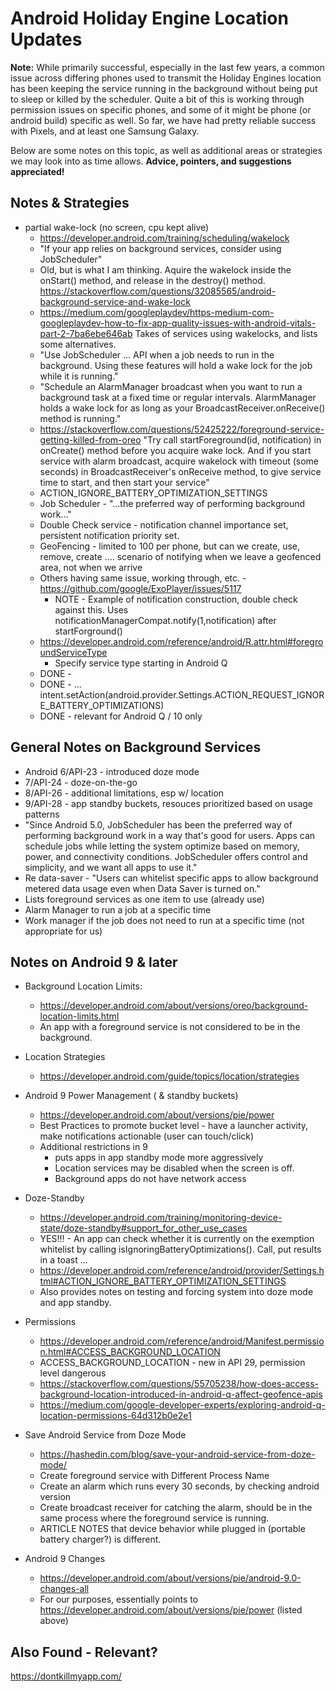 # Android Holiday Engine Location Updates

**Note:** While primarily successful, especially in the last few years, a common issue across differing phones used to transmit the Holiday Engines location has been keeping the service running in the background without being put to sleep or killed by the scheduler. Quite a bit of this is working through permission issues on specific phones, and some of it might be phone (or android build) specific as well.  So far, we have had pretty reliable success with Pixels, and at least one Samsung Galaxy.

Below are some notes on this topic, as well as additional areas or strategies we may look into as time allows.  **Advice, pointers, and suggestions appreciated!**

## Notes & Strategies

* partial wake-lock (no screen, cpu kept alive)
  * https://developer.android.com/training/scheduling/wakelock
  * "If your app relies on background services, consider using JobScheduler"
  * Old, but is what I am thinking. Aquire the wakelock inside the onStart() method, and release in the destroy() method. https://stackoverflow.com/questions/32085565/android-background-service-and-wake-lock
  * https://medium.com/googleplaydev/https-medium-com-googleplaydev-how-to-fix-app-quality-issues-with-android-vitals-part-2-7ba6ebe646ab Takes of services using wakelocks, and lists some alternatives.
  * "Use JobScheduler ... API when a job needs to run in the background. Using these features will hold a wake lock for the job while it is running."
  * "Schedule an AlarmManager broadcast when you want to run a background task at a fixed time or regular intervals. AlarmManager holds a wake lock for as long as your BroadcastReceiver.onReceive() method is running."
  * https://stackoverflow.com/questions/52425222/foreground-service-getting-killed-from-oreo  "Try call startForeground(id, notification) in onCreate() method before you acquire wake lock. And if you start service with alarm broadcast, acquire wakelock with timeout (some seconds) in BroadcastReceiver's onReceive method, to give service time to start, and then start your service"
  * ACTION_IGNORE_BATTERY_OPTIMIZATION_SETTINGS
  * Job Scheduler - "...the preferred way of performing background work..."
  * Double Check service - notification channel importance set, persistent notification priority set.
  * GeoFencing - limited to 100 per phone, but can we create, use, remove, create .... scenario of notifying when we leave a geofenced area, not when we arrive
  * Others having same issue, working through, etc. - https://github.com/google/ExoPlayer/issues/5117
    * NOTE - Example of notification construction, double check against this.  Uses         notificationManagerCompat.notify(1,notification) after startForground()
  * https://developer.android.com/reference/android/R.attr.html#foregroundServiceType
    * Specify service type starting in Android Q
  * DONE - <uses-permission android:name="android.permission.REQUEST_IGNORE_BATTERY_OPTIMIZATIONS" />
  * DONE - ... intent.setAction(android.provider.Settings.ACTION_REQUEST_IGNORE_BATTERY_OPTIMIZATIONS)
  * DONE - <uses-permission android:name="android.permission.ACCESS_BACKGROUND_LOCATION" />
        relevant for Android Q / 10 only


## General Notes on Background Services

* Android 6/API-23 - introduced doze mode
* 7/API-24 - doze-on-the-go
* 8/API-26 - additional limitations, esp w/ location
* 9/API-28 - app standby buckets, resouces prioritized based on usage patterns
* "Since Android 5.0, JobScheduler has been the preferred way of performing background work in a way that's good for users. Apps can schedule jobs while letting the system optimize based on memory, power, and connectivity conditions. JobScheduler offers control and simplicity, and we want all apps to use it."
* Re data-saver - "Users can whitelist specific apps to allow background metered data usage even when Data Saver is turned on."
* Lists foreground services as one item to use (already use)
* Alarm Manager to run a job at a specific time
* Work manager if the job does not need to run at a specific time (not appropriate for us)


## Notes on Android 9 & later

* Background Location Limits:
  * https://developer.android.com/about/versions/oreo/background-location-limits.html
  * An app with a foreground service is not considered to be in the background.

* Location Strategies
  * https://developer.android.com/guide/topics/location/strategies

* Android 9 Power Management ( & standby buckets)
  * https://developer.android.com/about/versions/pie/power
  * Best Practices to promote bucket level - have a launcher activity, make notifications actionable (user can touch/click)
  * Additional restrictions in 9
    * puts apps in app standby mode more aggressively
    * Location services may be disabled when the screen is off.
    * Background apps do not have network access
* Doze-Standby
  * https://developer.android.com/training/monitoring-device-state/doze-standby#support_for_other_use_cases
  * YES!!! - An app can check whether it is currently on the exemption whitelist by calling isIgnoringBatteryOptimizations().  Call, put results in a toast ... 
  * https://developer.android.com/reference/android/provider/Settings.html#ACTION_IGNORE_BATTERY_OPTIMIZATION_SETTINGS
  * Also provides notes on testing and forcing system into doze mode and app standby.
* Permissions
  * https://developer.android.com/reference/android/Manifest.permission.html#ACCESS_BACKGROUND_LOCATION
  * ACCESS_BACKGROUND_LOCATION - new in API 29, permission level dangerous
  * https://stackoverflow.com/questions/55705238/how-does-access-background-location-introduced-in-android-q-affect-geofence-apis
  * https://medium.com/google-developer-experts/exploring-android-q-location-permissions-64d312b0e2e1
* Save Android Service from Doze Mode
  * https://hashedin.com/blog/save-your-android-service-from-doze-mode/
  * Create foreground service with Different Process Name
  * Create an alarm which runs every 30 seconds, by checking android version
  * Create broadcast receiver for catching the alarm, should be in the same process where the foreground service is running.
  * ARTICLE NOTES that device behavior while plugged in (portable battery charger?) is different.
* Android 9 Changes
  * https://developer.android.com/about/versions/pie/android-9.0-changes-all
  * For our purposes, essentially points to https://developer.android.com/about/versions/pie/power (listed above)
  
## Also Found - Relevant?

https://dontkillmyapp.com/






















